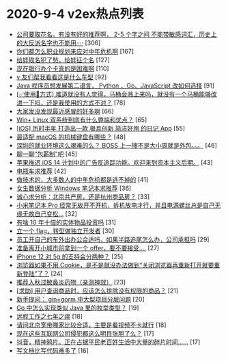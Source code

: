 # 2020-9-4 v2ex热点列表

+ [公司要取花名，有没有好的推荐啊， 2-5 个字之间 不能带敏感词汇，历史上的大反派名字也不能用····](https://www.v2ex.com/t/704134#reply306) [306]
+ [你们都怎么职业规划来应对中年危机啊](https://www.v2ex.com/t/704080#reply167) [167]
+ [给娃取名犯了愁，给娃征个名](https://www.v2ex.com/t/704263#reply127) [127]
+ [现在银行办个卡真的是困难啊](https://www.v2ex.com/t/704069#reply110) [110]
+ [v 友们帮我看看这是什么车型](https://www.v2ex.com/t/704058#reply92) [92]
+ [Java 程序员想发展第二语言， Python 、Go、JavaScript 改如何选择](https://www.v2ex.com/t/704111#reply91) [91]
+ [[✅使用🚽方式] 难道就没有人觉得，马桶会溅上来吗，就没有一个马桶能够改进一下吗，还是我使用的方式不对？](https://www.v2ex.com/t/704132#reply78) [78]
+ [大家发没发现最近感冒的好多啊](https://www.v2ex.com/t/704063#reply66) [66]
+ [Win+ Linux 双系统到底有什么弊端和优点？](https://www.v2ex.com/t/704231#reply65) [65]
+ [[iOS] 历时半年 打造出一款 极具创新 简洁好用 的日记 App](https://www.v2ex.com/t/704137#reply55) [55]
+ [最适配 macOS 的机械键盘有哪些？](https://www.v2ex.com/t/704240#reply48) [48]
+ [深圳的就业环境这么艰难的么？ BOSS 上一搜不是大小周就是外包。。。](https://www.v2ex.com/t/704075#reply46) [46]
+ [聊一聊“包薪制”吧](https://www.v2ex.com/t/704251#reply45) [45]
+ [苹果推迟 iOS 14 计划中的广告反追踪功能。欢迎来到资本主义后期。](https://www.v2ex.com/t/704105#reply43) [43]
+ [电瓶车求推荐](https://www.v2ex.com/t/704176#reply42) [42]
+ [做技术的，大多数人的中年危机都是逃不掉的](https://www.v2ex.com/t/704227#reply41) [41]
+ [女生数据分析 Windows 笔记本求推荐](https://www.v2ex.com/t/704130#reply36) [36]
+ [诚心求分析：北京共产房，还是杭州商品房？](https://www.v2ex.com/t/704214#reply33) [33]
+ [小米笔记本 Pro 经常无故开不开机，拆机放电才行，并且电源螺丝总是自己无缘无故自己变松...](https://www.v2ex.com/t/704146#reply32) [32]
+ [有啥 10 年十倍的实体物品投资吗](https://www.v2ex.com/t/704160#reply31) [31]
+ [立一个 flag，转型做独立开发者](https://www.v2ex.com/t/704102#reply30) [30]
+ [员工开自己的车外出办公合适吗，如果半路追尾怎么办，公司承担吗](https://www.v2ex.com/t/704101#reply29) [29]
+ [准备离开小城市前拿到一个 offer，要不要接受....](https://www.v2ex.com/t/704166#reply27) [27]
+ [iPhone 12 对 5g 的支持会分两种？](https://www.v2ex.com/t/704184#reply25) [25]
+ [浏览器如果不用 Cookie，是不是就没办法做到“关闭浏览器再重新打开就要重新登陆”了？](https://www.v2ex.com/t/704306#reply24) [24]
+ [推荐入秋过敏鼻炎药物（亲测神效）](https://www.v2ex.com/t/704094#reply23) [23]
+ [[求助] 用户查询商品时，应该怎么排除没有权限的商品？](https://www.v2ex.com/t/704279#reply21) [21]
+ [新手提问： gin+gorm 中大型项目分层问题](https://www.v2ex.com/t/704252#reply20) [20]
+ [Go 中怎么实现类似 Java 里的枚举类型？](https://www.v2ex.com/t/704116#reply19) [19]
+ [远程工作之七年之痒](https://www.v2ex.com/t/704161#reply18) [18]
+ [请问北京宽带哪家比较合适，主要是看视频不卡就行](https://www.v2ex.com/t/704203#reply18) [18]
+ [现在这些互联网公司侵犯都这么明目张胆了么？](https://www.v2ex.com/t/704283#reply17) [17]
+ [抖音，精神鸦片。正在占据平民老百姓生活中大量的碎片时间……](https://www.v2ex.com/t/704343#reply17) [17]
+ [写文档比写代码难多了](https://www.v2ex.com/t/704273#reply16) [16]
